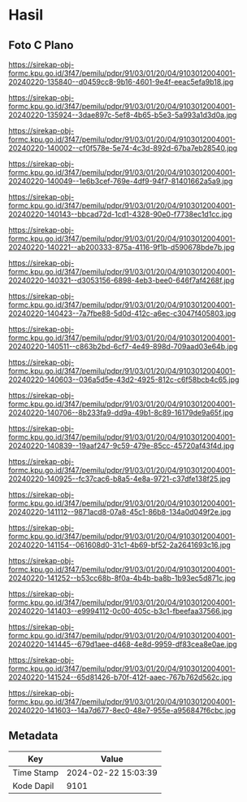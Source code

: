 # Hasil

## Foto C Plano

https://sirekap-obj-formc.kpu.go.id/3f47/pemilu/pdpr/91/03/01/20/04/9103012004001-20240220-135840--d0459cc8-9b16-4601-9e4f-eeac5efa9b18.jpg

https://sirekap-obj-formc.kpu.go.id/3f47/pemilu/pdpr/91/03/01/20/04/9103012004001-20240220-135924--3dae897c-5ef8-4b65-b5e3-5a993a1d3d0a.jpg

https://sirekap-obj-formc.kpu.go.id/3f47/pemilu/pdpr/91/03/01/20/04/9103012004001-20240220-140002--cf0f578e-5e74-4c3d-892d-67ba7eb28540.jpg

https://sirekap-obj-formc.kpu.go.id/3f47/pemilu/pdpr/91/03/01/20/04/9103012004001-20240220-140049--1e6b3cef-769e-4df9-94f7-81401662a5a9.jpg

https://sirekap-obj-formc.kpu.go.id/3f47/pemilu/pdpr/91/03/01/20/04/9103012004001-20240220-140143--bbcad72d-1cd1-4328-90e0-f7738ec1d1cc.jpg

https://sirekap-obj-formc.kpu.go.id/3f47/pemilu/pdpr/91/03/01/20/04/9103012004001-20240220-140221--ab200333-875a-4116-9f1b-d590678bde7b.jpg

https://sirekap-obj-formc.kpu.go.id/3f47/pemilu/pdpr/91/03/01/20/04/9103012004001-20240220-140321--d3053156-6898-4eb3-bee0-646f7af4268f.jpg

https://sirekap-obj-formc.kpu.go.id/3f47/pemilu/pdpr/91/03/01/20/04/9103012004001-20240220-140423--7a7fbe88-5d0d-412c-a6ec-c3047f405803.jpg

https://sirekap-obj-formc.kpu.go.id/3f47/pemilu/pdpr/91/03/01/20/04/9103012004001-20240220-140511--c863b2bd-6cf7-4e49-898d-709aad03e64b.jpg

https://sirekap-obj-formc.kpu.go.id/3f47/pemilu/pdpr/91/03/01/20/04/9103012004001-20240220-140603--036a5d5e-43d2-4925-812c-c6f58bcb4c65.jpg

https://sirekap-obj-formc.kpu.go.id/3f47/pemilu/pdpr/91/03/01/20/04/9103012004001-20240220-140706--8b233fa9-dd9a-49b1-8c89-16179de9a65f.jpg

https://sirekap-obj-formc.kpu.go.id/3f47/pemilu/pdpr/91/03/01/20/04/9103012004001-20240220-140839--19aaf247-9c59-479e-85cc-45720af43f4d.jpg

https://sirekap-obj-formc.kpu.go.id/3f47/pemilu/pdpr/91/03/01/20/04/9103012004001-20240220-140925--fc37cac6-b8a5-4e8a-9721-c37dfe138f25.jpg

https://sirekap-obj-formc.kpu.go.id/3f47/pemilu/pdpr/91/03/01/20/04/9103012004001-20240220-141112--9871acd8-07a8-45c1-86b8-134a0d049f2e.jpg

https://sirekap-obj-formc.kpu.go.id/3f47/pemilu/pdpr/91/03/01/20/04/9103012004001-20240220-141154--061608d0-31c1-4b69-bf52-2a2641693c16.jpg

https://sirekap-obj-formc.kpu.go.id/3f47/pemilu/pdpr/91/03/01/20/04/9103012004001-20240220-141252--b53cc68b-8f0a-4b4b-ba8b-1b93ec5d871c.jpg

https://sirekap-obj-formc.kpu.go.id/3f47/pemilu/pdpr/91/03/01/20/04/9103012004001-20240220-141403--e9994112-0c00-405c-b3c1-fbeefaa37566.jpg

https://sirekap-obj-formc.kpu.go.id/3f47/pemilu/pdpr/91/03/01/20/04/9103012004001-20240220-141445--679d1aee-d468-4e8d-9959-df83cea8e0ae.jpg

https://sirekap-obj-formc.kpu.go.id/3f47/pemilu/pdpr/91/03/01/20/04/9103012004001-20240220-141524--65d81426-b70f-412f-aaec-767b762d562c.jpg

https://sirekap-obj-formc.kpu.go.id/3f47/pemilu/pdpr/91/03/01/20/04/9103012004001-20240220-141603--14a7d677-8ec0-48e7-955e-a956847f6cbc.jpg


## Metadata

| Key        | Value               |
| ---------- | ------------------- |
| Time Stamp | 2024-02-22 15:03:39 |
| Kode Dapil | 9101                |



